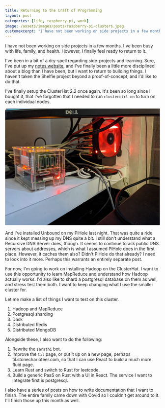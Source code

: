 ```yaml
---
title: Returning to the Craft of Programming
layout: post
categories: [life, raspberry-pi, work]
image: /assets/images/posts/raspberry-pi-clusters.jpeg
customexcerpt: "I have not been working on side projects in a few months. I've been busy with life, family, and health. However, I finally feel ready to return to it."
---
```


I have not been working on side projects in a few months. I've been busy with
life, family, and health. However, I finally feel ready to return to it.

I've been in a bit of a dry-spell regarding side-projects and learning. Sure,
I've put up my [notes website](https://notes.stonecharioteer.com), and I've
finally been a little more disciplined about a blog than I have been, but I
want to return to building things. I haven't taken the Shelfie project beyond a
proof-of-concept, and I'd like to do that.

I've finally setup the ClusterHat 2.2 once again. It's been so long since I
bought it, that I've forgotten that I needed to run `clusterctrl on` to turn on
each individual nodes.

![Raspberry Pi Clusters](/assets/images/posts/raspberry-pi-clusters.jpeg)

And I've installed Unbound on my PiHole last night. That was quite a ride since
it kept messing up my DNS quite a bit. I still don't understand what a
Recursive DNS Server does, though. It seems to continue to ask public DNS
servers about addresses, which is what I assumed PiHole does in the first
place. However, it caches them also? Didn't PiHole do that already? I need to
look into it more.  Perhaps this warrants an entirely separate post.

For now, I'm going to work on installing Hadoop on the ClusterHat. I want to
use this opportunity to learn MapReduce and understand how Hadoop actually
works. I'd also like to shard a postgresql database on them as well, and stress
test them both. I want to keep changing what I use the smaller cluster for.

Let me make a list of things I want to test on this cluster.

1. Hadoop and MapReduce
2. Postgresql sharding
3. Dask
4. Distributed Redis
5. Distributed MongoDB

Alongside these, I also want to do the following:

1. Rewrite the `sarathi` bot.
2. Improve the `til` page, or put it up on a new page, perhaps til.stonecharioteer.com, so that I can use React to build a much more fluid page.
3. Learn Rust and switch to Rust for leetcode.
4. Build a generic PaaS on Rust with a UI in React. The service I want to integrate first is postgresql.

I also have a series of posts on how to write documentation that I want to finish. The entire family came down with Covid so I couldn't get around to it. I'll finish those up this month as well.
